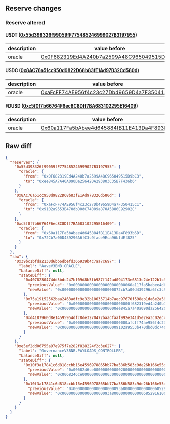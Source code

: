 ## Reserve changes

### Reserve altered

#### USDT ([0x55d398326f99059fF775485246999027B3197955](https://bscscan.com/address/0x55d398326f99059fF775485246999027B3197955))

| description | value before | value after |
| --- | --- | --- |
| oracle | [0x0F682319Ed4A240b7a2599A48C965049515D9bC3](https://bscscan.com/address/0x0F682319Ed4A240b7a2599A48C965049515D9bC3) | [0xee845A7A40A090Da256420A293803C35B7F436b6](https://bscscan.com/address/0xee845A7A40A090Da256420A293803C35B7F436b6) |


#### USDC ([0x8AC76a51cc950d9822D68b83fE1Ad97B32Cd580d](https://bscscan.com/address/0x8AC76a51cc950d9822D68b83fE1Ad97B32Cd580d))

| description | value before | value after |
| --- | --- | --- |
| oracle | [0xaFcFF74AE956f4c23c27Db49659D4a7F350415C1](https://bscscan.com/address/0xaFcFF74AE956f4c23c27Db49659D4a7F350415C1) | [0x9102a9553B470dbD0dC74009a870A5886C92902C](https://bscscan.com/address/0x9102a9553B470dbD0dC74009a870A5886C92902C) |


#### FDUSD ([0xc5f0f7b66764F6ec8C8Dff7BA683102295E16409](https://bscscan.com/address/0xc5f0f7b66764F6ec8C8Dff7BA683102295E16409))

| description | value before | value after |
| --- | --- | --- |
| oracle | [0x60a117Fa5bAbee4d645884fB11E413Da4F893b6D](https://bscscan.com/address/0x60a117Fa5bAbee4d645884fB11E413Da4F893b6D) | [0x72Cb7a00D439296A6fC3c9face9Eca96bfdEf825](https://bscscan.com/address/0x72Cb7a00D439296A6fC3c9face9Eca96bfdEf825) |


## Raw diff

```json
{
  "reserves": {
    "0x55d398326f99059fF775485246999027B3197955": {
      "oracle": {
        "from": "0x0F682319Ed4A240b7a2599A48C965049515D9bC3",
        "to": "0xee845A7A40A090Da256420A293803C35B7F436b6"
      }
    },
    "0x8AC76a51cc950d9822D68b83fE1Ad97B32Cd580d": {
      "oracle": {
        "from": "0xaFcFF74AE956f4c23c27Db49659D4a7F350415C1",
        "to": "0x9102a9553B470dbD0dC74009a870A5886C92902C"
      }
    },
    "0xc5f0f7b66764F6ec8C8Dff7BA683102295E16409": {
      "oracle": {
        "from": "0x60a117Fa5bAbee4d645884fB11E413Da4F893b6D",
        "to": "0x72Cb7a00D439296A6fC3c9face9Eca96bfdEf825"
      }
    }
  },
  "raw": {
    "0x39bc1bfda2130d6bb6dbefd366939b4c7aa7c697": {
      "label": "AaveV3BNB.ORACLE",
      "balanceDiff": null,
      "stateDiff": {
        "0x4078230474dd5bdc247bf09d8b5fb987f142ad094173e6813c24e122b1c3d673": {
          "previousValue": "0x00000000000000000000000060a117fa5babee4d645884fb11e413da4f893b6d",
          "newValue": "0x00000000000000000000000072cb7a00d439296a6fc3c9face9eca96bfdef825"
        },
        "0x75a19152562baa2463adfc9e32b10635714b7aec97670f598eb1da6e2a56b10f": {
          "previousValue": "0x0000000000000000000000000f682319ed4a240b7a2599a48c965049515d9bc3",
          "newValue": "0x000000000000000000000000ee845a7a40a090da256420a293803c35b7f436b6"
        },
        "0xd4187960d8e14595954dfc8de3270472baacfaaf992e341d5e2ea3c02ecc7e98": {
          "previousValue": "0x000000000000000000000000afcff74ae956f4c23c27db49659d4a7f350415c1",
          "newValue": "0x0000000000000000000000009102a9553b470dbd0dc74009a870a5886c92902c"
        }
      }
    },
    "0xe5ef2dd06755a97e975f7e282f828224f2c3e627": {
      "label": "GovernanceV3BNB.PAYLOADS_CONTROLLER",
      "balanceDiff": null,
      "stateDiff": {
        "0x10f3a17841c6d818ccbb16e4596978865bb77ba586b583c9de26b166e55de864": {
          "previousValue": "0x0068246ce0000000000002000000000000000000000000000000000000000000",
          "newValue": "0x0068246ce0000000000003000000000000000000000000000000000000000000"
        },
        "0x10f3a17841c6d818ccbb16e4596978865bb77ba586b583c9de26b166e55de865": {
          "previousValue": "0x000000000000000000093a800000000000006852916100000000000000000000",
          "newValue": "0x000000000000000000093a800000000000006852916100000000000068246ce1"
        }
      }
    }
  }
}
```
